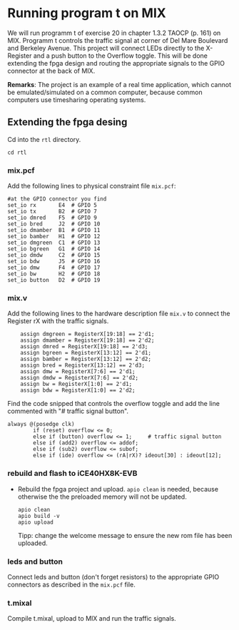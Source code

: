 # Running program t on MIX
We will run programm t of exercise 20 in chapter 1.3.2 TAOCP (p. 161) on MIX. Programm t controls the traffic signal at corner of Del Mare Boulevard and Berkeley Avenue. This project will connect LEDs directly to the X-Register and a push button to the  Overflow toggle. This will be done extending the fpga design and routing the appropriate signals to the GPIO connector at the back of MIX.

**Remarks**: The project is an example of a real time application, which cannot be emulated/simulated on a common computer, because common computers use timesharing operating systems.

## Extending the fpga desing

Cd into the `rtl` directory.
```
cd rtl
```
### mix.pcf
Add the following lines to physical constraint file `mix.pcf`:

```
#at the GPIO connector you find
set_io rx 		E4	# GPIO 5
set_io tx 		B2	# GPIO 7
set_io dmred 	F5	# GPIO 9
set_io bred 	J2	# GPIO 10
set_io dmamber 	B1	# GPIO 11
set_io bamber 	H1	# GPIO 12
set_io dmgreen 	C1	# GPIO 13
set_io bgreen 	G1	# GPIO 14
set_io dmdw 	C2	# GPIO 15
set_io bdw 		J5	# GPIO 16
set_io dmw 		F4	# GPIO 17
set_io bw 		H2	# GPIO 18
set_io button 	D2	# GPIO 19
```

### mix.v
Add the following lines to the hardware description file `mix.v` to connect the Register rX with the traffic signals.

```
	assign dmgreen = RegisterX[19:18] == 2'd1;
	assign dmamber = RegisterX[19:18] == 2'd2;
	assign dmred = RegisterX[19:18] == 2'd3;
	assign bgreen = RegisterX[13:12] == 2'd1;
	assign bamber = RegisterX[13:12] == 2'd2;
	assign bred = RegisterX[13:12] == 2'd3;
	assign dmw = RegisterX[7:6] == 2'd1;
	assign dmdw = RegisterX[7:6] == 2'd2;
	assign bw = RegisterX[1:0] == 2'd1;
	assign bdw = RegisterX[1:0] == 2'd2;
```

Find the code snipped that controls the overflow toggle and add the line commented with "# traffic signal button". 

```
always @(posedge clk)
		if (reset) overflow <= 0;
		else if (button) overflow <= 1;		# traffic signal button
		else if (add2) overflow <= addof;
		else if (sub2) overflow <= subof;
		else if (ide) overflow <= (rA|rX)? ideout[30] : ideout[12];

```
### rebuild and flash to iCE40HX8K-EVB

* Rebuild the fpga project and upload. `apio clean` is needed, because otherwise the the preloaded memory will not be updated.
	```
	apio clean
	apio build -v
	apio upload
	```
	
	Tipp: change the welcome message to ensure the new rom file has been uploaded.
	
### leds and button
Connect leds and button (don't forget resistors) to the appropriate GPIO connectors as described in the `mix.pcf` file.

### t.mixal
Compile t.mixal, upload to MIX and run the traffic signals.